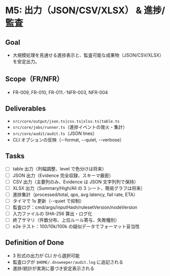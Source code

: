 ﻿# M5: 出力（JSON/CSV/XLSX） & 進捗/監査

## Goal
- 大規模処理を見通せる進捗表示と、監査可能な成果物（JSON/CSV/XLSX）を安定出力。

## Scope（FR/NFR）
- FR-009, FR-010, FR-011／NFR-003, NFR-004

## Deliverables
- `src/core/output/json.ts|csv.ts|xlsx.ts|table.ts`
- `src/core/jobs/runner.ts`（進捗イベントの発火・集計）
- `src/core/audit/audit.ts`（JSON lines）
- CLI オプションの反映（--format, --quiet, --verbose）

## Tasks
- [ ] table 出力（列幅調整、level で色分けは将来）
- [ ] JSON 出力（Evidence 完全収録、スキーマ厳密）
- [ ] CSV 出力（主要列のみ、Evidence は JSON 文字列列で保持）
- [ ] XLSX 出力（Summary/High/All の 3 シート、簡易グラフは将来）
- [ ] 進捗集計（processed/total, qps, avg latency, fail rate, ETA）
- [ ] タイマで 1s 更新（--quiet で抑制）
- [ ] 監査ログ：cmd/args/inputHash/rulesetVersion/nodeVersion
- [ ] 入力ファイルの SHA-256 算出・ログ化
- [ ] 終了サマリ（件数分布、上位ルール寄与、失敗種別）
- [ ] e2e テスト：100/10k/100k の疑似データでフォーマット妥当性

## Definition of Done
- 3 形式の出力が CLI から選択可能
- 監査ログが `$HOME/.dnsweeper/audit.log` に追記される
- 進捗/統計が実測に基づき安定表示される
